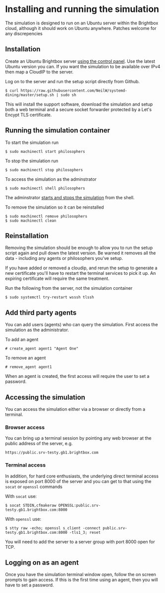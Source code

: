 # Installing and running the simulation

The simulation is designed to run on an Ubuntu server within the Brightbox
cloud, although it should work on Ubuntu anywhere. Patches welcome for
any discrepencies

## Installation

Create an Ubuntu Brightbox server [using the control panel](https://cloud.brightbox.com/login). Use the latest
Ubuntu version you can. If you want the simulation to be available over
IPv4 then map a CloudIP to the server.

Log on to the server and run the setup script directly from Github.

    $ curl https://raw.githubusercontent.com/NeilW/systemd-dining/master/setup.sh | sudo sh

This will install the support software, download the simulation and
setup both a web terminal and a secure socket forwarder protected by a
Let's Encypt TLS certificate.

## Running the simulation container

To start the simulation run

    $ sudo machinectl start philosophers

To stop the simulation run

    $ sudo machinectl stop philosophers

To access the simulation as the adminstrator

    $ sudo machinectl shell philosophers

The adminstrator [starts and stops the simulation](README.md) from the shell.

To remove the simulation so it can be reinstalled

    $ sudo machinectl remove philosophers
    $ sudo machinectl clean

## Reinstallation

Removing the simulation should be enough to allow you to run the setup
script again and pull down the latest version. Be warned it
removes all the data - including any agents or philosophers you've setup.

If you have added or removed a cloudip, and rerun the setup to generate
a new certificate you'll have to restart the terminal services to pick
it up. An expiring certificate will require the same treatment.

Run the following from the server, not the simulation container

    $ sudo systemctl try-restart wsssh tlssh

## Add third party agents

You can add users (agents) who can query the simulation. First access
the simulation as the administrator.

To add an agent

    # create_agent agent1 "Agent One"

To remove an agent

    # remove_agent agent1

When an agent is created, the first access will require the user to set a password.

## Accessing the simulation

You can access the simulation either via a browser or directly from a terminal.

### Browser access

You can bring up a terminal session by pointing any web browser at the public address of the server, e.g.

    https://public.srv-testy.gb1.brightbox.com

### Terminal access

In addition, for hard core enthusiasts, the underlying direct terminal
access is exposed on port 8000 of the server and you can get to that
using the `socat` or `openssl` commands

With `socat` use:

    $ socat STDIN,cfmakeraw OPENSSL:public.srv-testy.gb1.brightbox.com:8000

With `openssl` use:

    $ stty raw -echo; openssl s_client -connect public.srv-testy.gb1.brightbox.com:8000 -tls1_3; reset

You will need to add the server to a server group with port 8000 open for TCP.

## Logging on as an agent

Once you have the simulation terminal window open, follow the on screen
prompts to gain access. If this is the first time using an agent, then
you will have to set a password.
